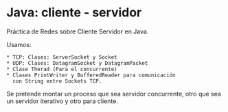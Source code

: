Java: cliente - servidor
=========================
Práctica de Redes sobre Cliente Servidor en Java.

Usamos:
 
	* TCP: Clases: ServerSocket y Socket
	* UDP: Clases: DatagramSocket y DatagramPacket
	* Clase Therad (Para el concurrente)
	* Clases PrintWriter y BufferedReader para comunicación 
	  con String entre Sockets TCP.

Se pretende montar un proceso que sea servidor concurrente, otro que sea un servidor iterativo y otro para cliente.